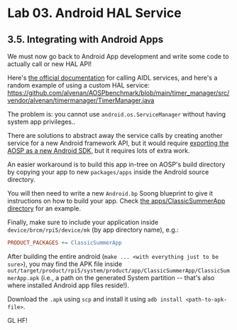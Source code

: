 # Lab 03. Android HAL Service

## 3.5. Integrating with Android Apps

We must now go back to Android App development and write some code to actually
call or new HAL API!

Here's
[the official documentation](https://developer.android.com/develop/background-work/services/aidl#Calling)
for calling AIDL services, and here's a random example of using a custom HAL
service:
https://github.com/alvenan/AOSPbenchmark/blob/main/timer_manager/src/vendor/alvenan/timermanager/TimerManager.java

The problem is: you cannot use `android.os.ServiceManager` without having system
app privileges..

There are solutions to abstract away the service calls by creating another
service for a new Android framework API, but it would require
[exporting the AOSP as a new Android SDK](https://kwagjj.wordpress.com/2017/10/27/building-custom-android-sdk-from-aosp-and-adding-it-to-android-studio/),
but it requires lots of extra work.

An easier workaround is to build this app in-tree on AOSP's build directory by
copying your app to new `packages/apps` inside the Android source directory.

You will then need to write a new `Android.bp` Soong blueprint to give it
instructions on how to build your app. Check
[the apps/ClassicSummerApp directory](../../apps/ClassicSummerApp) for an
example.

Finally, make sure to include your application inside
`device/brcm/rpi5/device/mk` (by app directory name), e.g.:

```mk
PRODUCT_PACKAGES += ClassicSummerApp
```

After building the entire android
(`make ... <with everything just to be sure>`), you may find the APK file inside
`out/target/product/rpi5/system/product/app/ClassicSummerApp/ClassicSummerApp.apk`
(i.e., a path on the generated System partition -- that's also where installed
Android app files reside!).

Download the `.apk` using `scp` and install it using
`adb install <path-to-apk-file>`.

GL HF!
